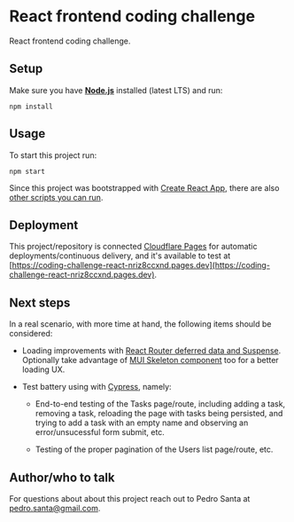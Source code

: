 # React frontend coding challenge

React frontend coding challenge.

## Setup

Make sure you have **[Node.js](https://nodejs.org)** installed (latest LTS) and run:

```shell
npm install
```

## Usage

To start this project run:

```shell
npm start
```

Since this project was bootstrapped with [Create React App](https://create-react-app.dev/), there are also [other scripts you can run](https://create-react-app.dev/docs/available-scripts).

## Deployment

This project/repository is connected [Cloudflare Pages](https://pages.cloudflare.com/) for automatic deployments/continuous delivery, and it's available to test at [https://coding-challenge-react-nriz8ccxnd.pages.dev](https://coding-challenge-react-nriz8ccxnd.pages.dev).

## Next steps

In a real scenario, with more time at hand, the following items should be considered:

- Loading improvements with [React Router deferred data and Suspense](https://reactrouter.com/en/main/guides/deferred). Optionally take advantage of [MUI Skeleton  component](https://mui.com/material-ui/react-skeleton/) too for a better loading UX.

- Test battery using with [Cypress](https://www.cypress.io/app), namely:

  - End-to-end testing of the Tasks page/route, including adding a task, removing a task, reloading the page with tasks being persisted, and trying to add a task with an empty name and observing an error/unsucessful form submit, etc.

  - Testing of the proper pagination of the Users list page/route, etc.

## Author/who to talk

For questions about about this project reach out to Pedro Santa at pedro.santa@gmail.com.
